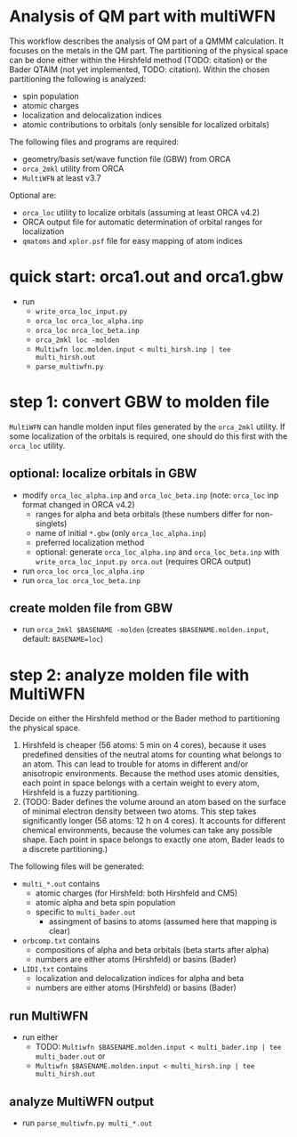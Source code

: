 # Analysis of QM part with multiWFN
This workflow describes the analysis of QM part of a QMMM calculation.
It focuses on the metals in the QM part.
The partitioning of the physical space can be done either within the Hirshfeld method (TODO: citation) 
or the Bader QTAIM (not yet implemented, TODO: citation).
Within the chosen partitioning the following is analyzed:

- spin population
- atomic charges
- localization and delocalization indices
- atomic contributions to orbitals (only sensible for localized orbitals)

The following files and programs are required:
- geometry/basis set/wave function file (GBW) from ORCA
- `orca_2mkl` utility from ORCA
- `MultiWFN` at least v3.7

Optional are:
- `orca_loc` utility to localize orbitals (assuming at least ORCA v4.2)
- ORCA output file for automatic determination of orbital ranges for localization
- `qmatoms` and `xplor.psf` file for easy mapping of atom indices

# quick start: orca1.out and orca1.gbw
- run 
	- `write_orca_loc_input.py`
	- `orca_loc orca_loc_alpha.inp` 
	- `orca_loc orca_loc_beta.inp`
	- `orca_2mkl loc -molden` 
	- `Multiwfn loc.molden.input < multi_hirsh.inp | tee multi_hirsh.out`
	- `parse_multiwfn.py`
	

# step 1: convert GBW to molden file
`MultiWFN` can handle molden input files generated by the `orca_2mkl` utility.
If some localization of the orbitals is required, one should do this first with the `orca_loc` utility. 

## optional: localize orbitals in GBW
- modify `orca_loc_alpha.inp` and `orca_loc_beta.inp` (note: `orca_loc` inp format changed in ORCA v4.2)
	- ranges for alpha and beta orbitals (these numbers differ for non-singlets)
	- name of initial `*.gbw` (only `orca_loc_alpha.inp`)
	- preferred localization method 
	- optional: generate `orca_loc_alpha.inp` and `orca_loc_beta.inp` with `write_orca_loc_input.py orca.out` (requires ORCA output)
- run `orca_loc orca_loc_alpha.inp` 
- run `orca_loc orca_loc_beta.inp`

## create molden file from GBW
- run `orca_2mkl $BASENAME -molden` (creates `$BASENAME.molden.input`, default: `BASENAME=loc`)

# step 2: analyze molden file with MultiWFN
Decide on either the Hirshfeld method or the Bader method to partitioning the physical space.
1. Hirshfeld is cheaper (56 atoms: 5 min on 4 cores), because it uses predefined densities of the neutral atoms for counting what belongs to an atom. 
This can lead to trouble for atoms in different and/or anisotropic environments. Because the method uses
atomic densities, each point in space belongs with a certain weight to every atom, Hirshfeld is a fuzzy partitioning.
2. (TODO: Bader defines the volume around an atom based on the surface of minimal electron density between two atoms.
This step takes significantly longer (56 atoms: 12 h on 4 cores). It accounts for different chemical environments, because the volumes can take any possible shape.
Each point in space belongs to exactly one atom, Bader leads to a discrete partitioning.)

The following files will be generated:
- `multi_*.out` contains
	- atomic charges (for Hirshfeld: both Hirshfeld and CM5)
	- atomic alpha and beta spin population
	- specific to `multi_bader.out`
		- assingment of basins to atoms (assumed here that mapping is clear)
- `orbcomp.txt` contains
	- compositions of alpha and beta orbitals (beta starts after alpha)
	- numbers are either atoms (Hirshfeld) or basins (Bader)
- `LIDI.txt` contains
	- localization and delocalization indices for alpha and beta
	- numbers are either atoms (Hirshfeld) or basins (Bader)

## run MultiWFN
- run either 
	- TODO: `Multiwfn $BASENAME.molden.input < multi_bader.inp | tee multi_bader.out` or 
	- `Multiwfn $BASENAME.molden.input < multi_hirsh.inp | tee multi_hirsh.out`

## analyze MultiWFN output
- run `parse_multiwfn.py multi_*.out`
